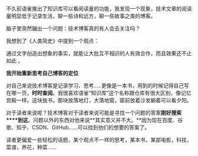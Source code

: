 不久前语雀推出了知识库可以看阅读量的功能，我发现一个现象，技术文章的阅读量明显低于记录生活，聊一些诗和远方，聊一些故事之类的博客。

脑子里突然蹦出一个问题：技术博客真的有人会去关注吗？



我想到了《人类简史》中提到一个观点：

通过文字创造出想象的事实，就能让大批互不相识的人有效合作，而且效果还不止如此 。



**我开始重新思考自己博客的定位**

对自己来说技术博客是记录学习、思考.....更像是一本书，用到的时候记得自己写在哪一页，**时时查阅**。我很喜欢语雀“知识库”这个名称跟仓库有很大区别，像记忆宫殿一样。这块放书，那块放落地灯，大落地窗，窗前放着沙发躺着可以看夕阳。

对于读者来说呢？技术博客对于读者来说可能是寻找一个问题的答案**刚好搜索****到这**。问题以外的东西对他来说**其实意义并不大。**因为现在百度、谷歌、知乎、CSDN、GitHub......可以找到他们的想要的答案了。



读者更偏爱一些轻松的话题，某个观点不一样的思考，某本书，某部电影，科技，菜谱，养花，种菜......